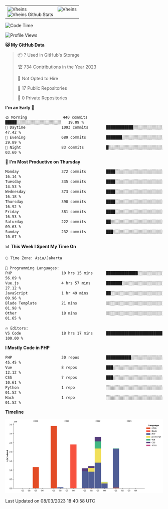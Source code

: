 <table>
  <tr>
    <td valign="top">
      <img src="https://github-readme-streak-stats.herokuapp.com/?user=Vheins&" alt="Vheins" /><br/>
      <img src="https://github-readme-stats.vercel.app/api?username=vheins&count_private=true&show_icons=true" alt="Vheins Github Stats">
    </td>
    <td valign="top">
      <img src="https://github-readme-stats.vercel.app/api/top-langs/?username=Vheins&count_private=true" alt="Vheins" /><br/>
    </td>
  </tr>
</table>

<!--START_SECTION:waka-->
![Code Time](http://img.shields.io/badge/Code%20Time-18%20hrs%2017%20mins-blue)

![Profile Views](http://img.shields.io/badge/Profile%20Views-90-blue)

**🐱 My GitHub Data** 

> 📦 ? Used in GitHub's Storage 
 > 
> 🏆 734 Contributions in the Year 2023
 > 
> 🚫 Not Opted to Hire
 > 
> 📜 17 Public Repositories 
 > 
> 🔑 0 Private Repositories 
 > 
**I'm an Early 🐤** 

```text
🌞 Morning                440 commits         █████░░░░░░░░░░░░░░░░░░░░   19.09 % 
🌆 Daytime                1093 commits        ████████████░░░░░░░░░░░░░   47.42 % 
🌃 Evening                689 commits         ███████░░░░░░░░░░░░░░░░░░   29.89 % 
🌙 Night                  83 commits          █░░░░░░░░░░░░░░░░░░░░░░░░   03.60 % 
```
📅 **I'm Most Productive on Thursday** 

```text
Monday                   372 commits         ████░░░░░░░░░░░░░░░░░░░░░   16.14 % 
Tuesday                  335 commits         ████░░░░░░░░░░░░░░░░░░░░░   14.53 % 
Wednesday                373 commits         ████░░░░░░░░░░░░░░░░░░░░░   16.18 % 
Thursday                 390 commits         ████░░░░░░░░░░░░░░░░░░░░░   16.92 % 
Friday                   381 commits         ████░░░░░░░░░░░░░░░░░░░░░   16.53 % 
Saturday                 222 commits         ██░░░░░░░░░░░░░░░░░░░░░░░   09.63 % 
Sunday                   232 commits         ███░░░░░░░░░░░░░░░░░░░░░░   10.07 % 
```


📊 **This Week I Spent My Time On** 

```text
🕑︎ Time Zone: Asia/Jakarta

💬 Programming Languages: 
PHP                      10 hrs 15 mins      ██████████████░░░░░░░░░░░   56.09 % 
Vue.js                   4 hrs 57 mins       ███████░░░░░░░░░░░░░░░░░░   27.12 % 
JavaScript               1 hr 49 mins        ██░░░░░░░░░░░░░░░░░░░░░░░   09.96 % 
Blade Template           21 mins             ░░░░░░░░░░░░░░░░░░░░░░░░░   01.98 % 
Other                    18 mins             ░░░░░░░░░░░░░░░░░░░░░░░░░   01.65 % 

🔥 Editors: 
VS Code                  18 hrs 17 mins      █████████████████████████   100.00 % 
```

**I Mostly Code in PHP** 

```text
PHP                      30 repos            ███████████░░░░░░░░░░░░░░   45.45 % 
Vue                      8 repos             ███░░░░░░░░░░░░░░░░░░░░░░   12.12 % 
CSS                      7 repos             ███░░░░░░░░░░░░░░░░░░░░░░   10.61 % 
Python                   1 repo              ░░░░░░░░░░░░░░░░░░░░░░░░░   01.52 % 
Hack                     1 repo              ░░░░░░░░░░░░░░░░░░░░░░░░░   01.52 % 
```



**Timeline**

![Lines of Code chart](https://raw.githubusercontent.com/vheins/vheins/main/assets/bar_graph.png)


 Last Updated on 08/03/2023 18:40:58 UTC
<!--END_SECTION:waka-->
